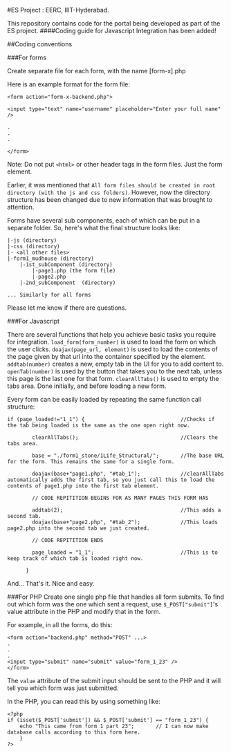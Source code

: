#ES Project : EERC, IIIT-Hyderabad.

This repository contains code for the portal being developed as part of the ES project. 
####Coding guide for Javascript Integration has been added!

##Coding conventions


###For forms

Create separate file for each form, with the name [form-x].php

Here is an example format for the form file: 

```
<form action="form-x-backend.php">

<input type="text" name="username" placeholder="Enter your full name" />

.
.
.

</form>
```

Note: Do not put `<html>` or other header tags in the form files. Just the form element. 

Earlier, it was mentioned that `All form files should be created in root directory (with the js and css folders)`.
However, now the directory structure has been changed due to new information that was brought to attention.

Forms have several sub components, each of which can be put in a separate folder. 
So, here's what the final structure looks like:
```
|-js (directory)
|-css (directory)
|- <all other files>
|-form1_mudhouse (directory)
    |-1st_subComponent (directory)
        |-page1.php (the form file)
        |-page2.php
    |-2nd_subComponent  (directory)
    
... Similarly for all forms
```
Please let me know if there are questions.

###For Javascript

There are several functions that help you achieve basic tasks you require for integration. 
`load_form(form_number)` is used to load the form on which the user clicks. 
`doajax(page_url, element)` is used to load the contents of the page given by that url into the container specified by the element.
`addtab(number)` creates a new, empty tab in the UI for you to add content to.
`openTab(number)` is used by the button that takes you to the next tab, unless this page is the last one for that form.
`clearAllTabs()` is used to empty the tabs area. Done initially, and before loading a new form.


Every form can be easily loaded by repeating the same function call structure:
```
if (page_loaded!="1_1") {                               //Checks if the tab being loaded is the same as the one open right now.

        clearAllTabs();                                 //Clears the tabs area.
        
        base = "./form1_stone/1Life_Structural/";       //The base URL for the form. This remains the same for a single form.
        
        doajax(base+"page1.php", "#tab_1");             //clearAllTabs automatically adds the first tab, so you just call this to load the contents of page1.php into the first tab element.
        
        // CODE REPITITION BEGINS FOR AS MANY PAGES THIS FORM HAS
        
        addtab(2);                                      //This adds a second tab.
        doajax(base+"page2.php", "#tab_2");             //This loads page2.php into the second tab we just created.
        
        // CODE REPITITION ENDS
        
        page_loaded = "1_1";                            //This is to keep track of which tab is loaded right now. 
        
      } 
```

And... That's it. Nice and easy. 

###For PHP
Create one single php file that handles all form submits. 
To find out which form was the one which sent a request, use `$_POST["submit"]`'s value attribute in the PHP and modify that in the form. 

For example, in all the forms, do this: 
```
<form action="backend.php" method="POST" ...>
.
.
.
<input type="submit" name="submit" value="form_1_23" />
</form>
```
The `value` attribute of the submit input should be sent to the PHP and it will tell you which form was just submitted. 

In the PHP, you can read this by using something like:
```
<?php
if (isset($_POST['submit']) && $_POST['submit'] == "form_1_23") {
    echo "This came from form 1 part 23";       // I can now make database calls according to this form here. 
    }
?>
```
